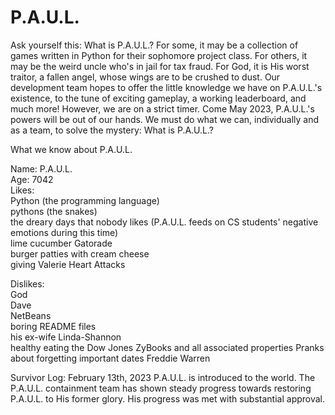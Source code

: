 # P.A.U.L.
Ask yourself this: What is P.A.U.L.? For some, it may be a collection of games written in Python for their sophomore project class. For others, it may be the weird uncle who's in jail for tax fraud. For God, it is His worst traitor, a fallen angel, whose wings are to be crushed to dust. Our development team hopes to offer the little knowledge we have on P.A.U.L.'s existence, to the tune of exciting gameplay, a working leaderboard, and much more! However, we are on a strict timer. Come May 2023, P.A.U.L.'s powers will be out of our hands. We must do what we can, individually and as a team, to solve the mystery: What is P.A.U.L.?

What we know about P.A.U.L.    

Name: P.A.U.L.  
Age: 7042  
Likes:  
Python (the programming language)  
pythons (the snakes)  
the dreary days that nobody likes (P.A.U.L. feeds on CS students' negative emotions during this time)  
lime cucumber Gatorade  
burger patties with cream cheese  
giving Valerie Heart Attacks

Dislikes:  
God  
Dave  
NetBeans  
boring README files  
his ex-wife Linda-Shannon  
healthy eating
the Dow Jones
ZyBooks and all associated properties
Pranks about forgetting important dates
Freddie Warren


Survivor Log: February 13th, 2023
  P.A.U.L. is introduced to the world. The P.A.U.L. containment team has shown steady progress towards restoring P.A.U.L. to His former glory. His progress was met with substantial approval.
